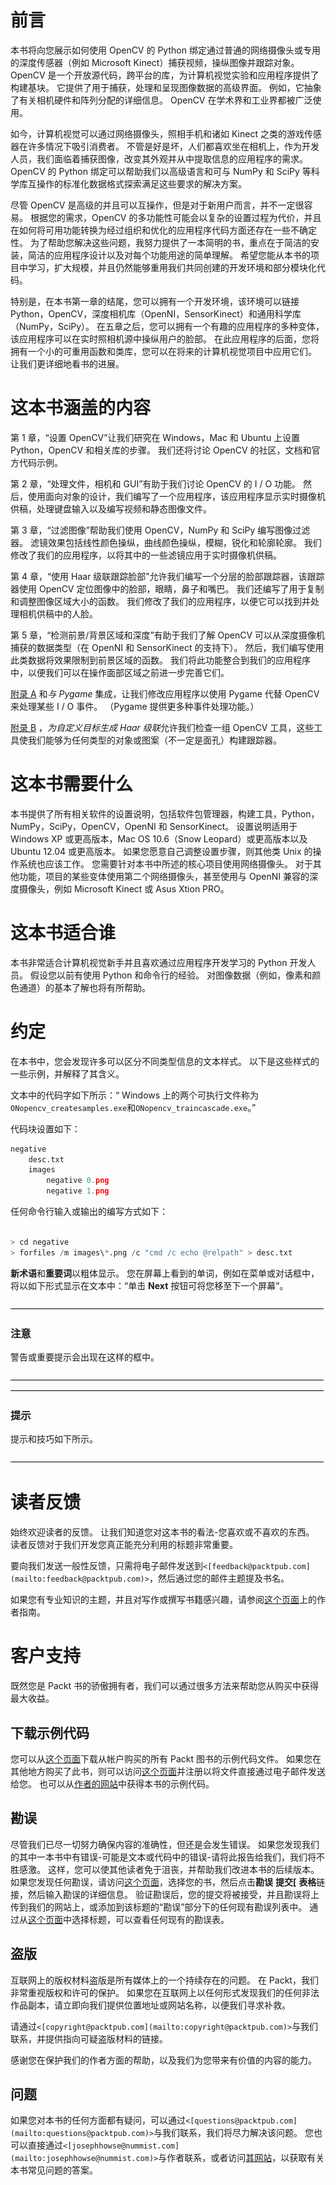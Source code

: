 # 前言

本书将向您展示如何使用 OpenCV 的 Python 绑定通过普通的网络摄像头或专用的深度传感器（例如 Microsoft Kinect）捕获视频，操纵图像并跟踪对象。 OpenCV 是一个开放源代码，跨平台的库，为计算机视觉实验和应用程序提供了构建基块。 它提供了用于捕获，处理和呈现图像数据的高级界面。 例如，它抽象了有关相机硬件和阵列分配的详细信息。 OpenCV 在学术界和工业界都被广泛使用。

如今，计算机视觉可以通过网络摄像头，照相手机和诸如 Kinect 之类的游戏传感器在许多情况下吸引消费者。 不管是好是坏，人们都喜欢坐在相机上，作为开发人员，我们面临着捕获图像，改变其外观并从中提取信息的应用程序的需求。 OpenCV 的 Python 绑定可以帮助我们以高级语言和可与 NumPy 和 SciPy 等科学库互操作的标准化数据格式探索满足这些要求的解决方案。

尽管 OpenCV 是高级的并且可以互操作，但是对于新用户而言，并不一定很容易。 根据您的需求，OpenCV 的多功能性可能会以复杂的设置过程为代价，并且在如何将可用功能转换为经过组织和优化的应用程序代码方面还存在一些不确定性。 为了帮助您解决这些问题，我努力提供了一本简明的书，重点在于简洁的安装，简洁的应用程序设计以及对每个功能用途的简单理解。 希望您能从本书的项目中学习，扩大规模，并且仍然能够重用我们共同创建的开发环境和部分模块化代码。

特别是，在本书第一章的结尾，您可以拥有一个开发环境，该环境可以链接 Python，OpenCV，深度相机库（OpenNI，SensorKinect）和通用科学库（NumPy，SciPy）。 在五章之后，您可以拥有一个有趣的应用程序的多种变体，该应用程序可以在实时照相机源中操纵用户的脸部。 在此应用程序的后面，您将拥有一个小的可重用函数和类库，您可以在将来的计算机视觉项目中应用它们。 让我们更详细地看书的进展。

# 这本书涵盖的内容

第 1 章，“设置 OpenCV”让我们研究在 Windows，Mac 和 Ubuntu 上设置 Python，OpenCV 和相关库的步骤。 我们还将讨论 OpenCV 的社区，文档和官方代码示例。

第 2 章，“处理文件，相机和 GUI”有助于我们讨论 OpenCV 的 I / O 功能。 然后，使用面向对象的设计，我们编写了一个应用程序，该应用程序显示实时摄像机供稿，处理键盘输入以及编写视频和静态图像文件。

第 3 章，“过滤图像”帮助我们使用 OpenCV，NumPy 和 SciPy 编写图像过滤器。 滤镜效果包括线性颜色操纵，曲线颜色操纵，模糊，锐化和轮廓轮廓。 我们修改了我们的应用程序，以将其中的一些滤镜应用于实时摄像机供稿。

第 4 章，“使用 Haar 级联跟踪脸部”允许我们编写一个分层的脸部跟踪器，该跟踪器使用 OpenCV 定位图像中的脸部，眼睛，鼻子和嘴巴。 我们还编写了用于复制和调整图像区域大小的函数。 我们修改了我们的应用程序，以便它可以找到并处理相机供稿中的人脸。

第 5 章，“检测前景/背景区域和深度”有助于我们了解 OpenCV 可以从深度摄像机捕获的数据类型（在 OpenNI 和 SensorKinect 的支持下）。 然后，我们编写使用此类数据将效果限制到前景区域的函数。 我们将此功能整合到我们的应用程序中，以便我们可以在操作面部区域之前进一步完善它们。

[附录 A](6.html#filepos276737 "Appendix A. Integrating with Pygame") 和*与 Pygame* 集成，让我们修改应用程序以使用 Pygame 代替 OpenCV 来处理某些 I / O 事件。 （Pygame 提供更多种事件处理功能。）

[附录 B](7.html#filepos290879 "Appendix B. Generating Haar Cascades for Custom Targets") ，*为自定义目标生成 Haar 级联*允许我们检查一组 OpenCV 工具，这些工具使我们能够为任何类型的对象或图案（不一定是面孔）构建跟踪器。

# 这本书需要什么

本书提供了所有相关软件的设置说明，包括软件包管理器，构建工具，Python，NumPy，SciPy，OpenCV，OpenNI 和 SensorKinect。 设置说明适用于 Windows XP 或更高版本，Mac OS 10.6（Snow Leopard）或更高版本以及 Ubuntu 12.04 或更高版本。 如果您愿意自己调整设置步骤，则其他类 Unix 的操作系统也应该工作。 您需要针对本书中所述的核心项目使用网络摄像头。 对于其他功能，项目的某些变体使用第二个网络摄像头，甚至使用与 OpenNI 兼容的深度摄像头，例如 Microsoft Kinect 或 Asus Xtion PRO。

# 这本书适合谁

本书非常适合计算机视觉新手并且喜欢通过应用程序开发学习的 Python 开发人员。 假设您以前有使用 Python 和命令行的经验。 对图像数据（例如，像素和颜色通道）的基本了解也将有所帮助。

# 约定

在本书中，您会发现许多可以区分不同类型信息的文本样式。 以下是这些样式的一些示例，并解释了其含义。

文本中的代码字如下所示：“ Windows 上的两个可执行文件称为`ONopencv_createsamples.exe`和`ONopencv_traincascade.exe`。”

代码块设置如下：

```py
negative
    desc.txt
    images
        negative 0.png
        negative 1.png
```

任何命令行输入或输出的编写方式如下：

```py

> cd negative
> forfiles /m images\*.png /c "cmd /c echo @relpath" > desc.txt

```

**新术语**和**重要词**以粗体显示。 您在屏幕上看到的单词，例如在菜单或对话框中，将以如下形式显示在文本中：“单击 **Next** 按钮可将您移至下一个屏幕”。

![Note](img/00001.jpg)

### 注意

警告或重要提示会出现在这样的框中。

![Note](img/00001.jpg)
![Note](img/00001.jpg)

### 提示

提示和技巧如下所示。

![Note](img/00001.jpg)

# 读者反馈

始终欢迎读者的反馈。 让我们知道您对这本书的看法-您喜欢或不喜欢的东西。 读者反馈对于我们开发您真正能充分利用的标题非常重要。

要向我们发送一般性反馈，只需将电子邮件发送到`<[feedback@packtpub.com](mailto:feedback@packtpub.com)>`，然后通过您的邮件主题提及书名。

如果您有专业知识的主题，并且对写作或撰写书籍感兴趣，请参阅[这个页面](http://www.packtpub.com/authors)上的作者指南。

# 客户支持

既然您是 Packt 书的骄傲拥有者，我们可以通过很多方法来帮助您从购买中获得最大收益。

## 下载示例代码

您可以从[这个页面](http://www.packtpub.com)下载从帐户购买的所有 Packt 图书的示例代码文件。 如果您在其他地方购买了此书，则可以访问[这个页面](http://www.packtpub.com/support)并注册以将文件直接通过电子邮件发送给您。 也可以从[作者的网站](http://nummist.com/opencv/)中获得本书的示例代码。

## 勘误

尽管我们已尽一切努力确保内容的准确性，但还是会发生错误。 如果您发现我们的其中一本书中有错误-可能是文本或代码中的错误-请将此报告给我们，我们将不胜感激。 这样，您可以使其他读者免于沮丧，并帮助我们改进本书的后续版本。 如果您发现任何勘误，请访问[这个页面](http://www.packtpub.com/submit-errata)，选择您的书，然后点击**勘误** **提交[** **表格**链接，然后输入勘误的详细信息。 验证勘误后，您的提交将被接受，并且勘误将上传到我们的网站上，或添加到该标题的“勘误”部分下的任何现有勘误列表中。 通过从[这个页面](http://www.packtpub.com/support)中选择标题，可以查看任何现有的勘误表。

## 盗版

互联网上的版权材料盗版是所有媒体上的一个持续存在的问题。 在 Packt，我们非常重视版权和许可的保护。 如果您在互联网上以任何形式发现我们的任何非法作品副本，请立即向我们提供位置地址或网站名称，以便我们寻求补救。

请通过`<[copyright@packtpub.com](mailto:copyright@packtpub.com)>`与我们联系，并提供指向可疑盗版材料的链接。

感谢您在保护我们的作者方面的帮助，以及我们为您带来有价值的内容的能力。

## 问题

如果您对本书的任何方面都有疑问，可以通过`<[questions@packtpub.com](mailto:questions@packtpub.com)>`与我们联系，我们将尽力解决该问题。 您也可以直接通过`<[josephhowse@nummist.com](mailto:josephhowse@nummist.com)>`与作者联系，或者访问[其网站](http://nummist.com/opencv/)，以获取有关本书常见问题的答案。